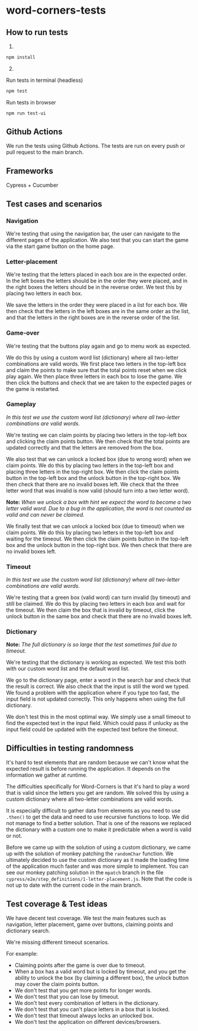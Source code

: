# word-corners-tests

## How to run tests

1.
```bash
npm install
```

2. 
Run tests in terminal (headless)
```bash
npm test
```

Run tests in browser
```bash
npm run test-ui
```

## Github Actions

We run the tests using Github Actions. The tests are run on every push or pull request to the main branch.

## Frameworks

Cypress + Cucumber

## Test cases and scenarios

### Navigation

We're testing that using the navigation bar, the user can navigate to the different pages of the application. We also test that you can start the game via the start game button on the home page. 

### Letter-placement

We're testing that the letters placed in each box are in the expected order. In the left boxes the letters should be in the order they were placed, and in the right boxes the letters should be in the reverse order. We test this by placing two letters in each box. 

We save the letters in the order they were placed in a list for each box. We then check that the letters in the left boxes are in the same order as the list, and that the letters in the right boxes are in the reverse order of the list.

### Game-over

We're testing that the buttons play again and go to menu work as expected. 

We do this by using a custom word list (dictionary) where all two-letter combinations are valid words. We first place two letters in the top-left box and claim the points to make sure that the total points reset when we click play again. We then place three letters in each box to lose the game. We then click the buttons and check that we are taken to the expected pages or the game is restarted.

### Gameplay

*In this test we use the custom word list (dictionary) where all two-letter combinations are valid words.*

We're testing we can claim points by placing two letters in the top-left box and clicking the claim points button. We then check that the total points are updated correctly and that the letters are removed from the box. 

We also test that we can unlock a locked box (due to wrong word) when we claim points. We do this by placing two letters in the top-left box and placing three letters in the top-right box. We then click the claim points button in the top-left box and the unlock button in the top-right box. We then check that there are no invalid boxes left. We check that the three letter word that was invalid is now valid (should turn into a two letter word).

**Note:** *When we unlock a box with hint we expect the word to become a two letter valid word. Due to a bug in the application, the word is not counted as valid and can never be claimed.*

We finally test that we can unlock a locked box (due to timeout) when we claim points. We do this by placing two letters in the top-left box and waiting for the timeout. We then click the claim points button in the top-left box and the unlock button in the top-right box. We then check that there are no invalid boxes left.

### Timeout

*In this test we use the custom word list (dictionary) where all two-letter combinations are valid words.*

We're testing that a green box (valid word) can turn invalid (by timeout) and still be claimed. We do this by placing two letters in each box and wait for the timeout. We then claim the box that is invalid by timeout, click the unlock button in the same box and check that there are no invalid boxes left.

### Dictionary

**Note:** *The full dictionary is so large that the test sometimes fail due to timeout.*

We're testing that the dictionary is working as expected. We test this both with our custom word list and the default word list. 

We go to the dictionary page, enter a word in the search bar and check that the result is correct. We also check that the input is still the word we typed. We found a problem with the application where if you type too fast, the input field is not updated correctly. This only happens when using the full dictionary. 

We don't test this in the most optimal way. We simply use a small timeout to find the expected text in the input field. Which could pass if unlucky as the input field could be updated with the expected text before the timeout. 

## Difficulties in testing randomness

It's hard to test elements that are random because we can't know what the expected result is before running the application. It depends on the information we gather at runtime. 

The difficulties specifically for Word-Corners is that it's hard to play a word that is valid since the letters you get are random. We solved this by using a custom dictionary where all two-letter combinations are valid words. 

It is especially difficult to gather data from elements as you need to use `.then()` to get the data and need to use recursive functions to loop. We did not manage to find a better solution. That is one of the reasons we replaced the dictionary with a custom one to make it predictable when a word is valid or not. 

Before we came up with the solution of using a custom dictionary, we came up with the solution of monkey patching the `randomChar` function. We ultimately decided to use the custom dictionary as it made the loading time of the application much faster and was more simple to implement. You can see our monkey patching solution in the `mpatch` branch in the file `cypress/e2e/step_definitions/1-letter-placement.js`. Note that the code is not up to date with the current code in the main branch.

## Test coverage & Test ideas

We have decent test coverage. We test the main features such as navigation, letter placement, game over buttons, claiming points and dictionary search. 

We're missing different timeout scenarios. 

For example: 
* Claiming points after the game is over due to timeout. 
* When a box has a valid word but is locked by timeout, and you get the ability to unlock the box (by claiming a different box), the unlock button may cover the claim points button. 
* We don't test that you get more points for longer words.
* We don't test that you can lose by timeout. 
* We don't test every combination of letters in the dictionary. 
* We don't test that you can't place letters in a box that is locked. 
* We don't test that timeout always locks an unlocked box. 
* We don't test the application on different devices/browsers.

